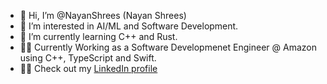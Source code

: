 - 👋 Hi, I’m @NayanShrees (Nayan Shrees)
- 👀 I’m interested in AI/ML and Software Development.
- 🌱 I’m currently learning C++ and Rust.
- 👨‍💻 Currently Working as a Software Developmenet Engineer @ Amazon using C++, TypeScript and Swift.
- 🧑‍💼 Check out my [LinkedIn profile](https://uk.linkedin.com/in/nayan-shrees-73a988203)

<!---
NayanShrees/NayanShrees is a ✨ special ✨ repository because its `README.md` (this file) appears on your GitHub profile.
You can click the Preview link to take a look at your changes.
--->
